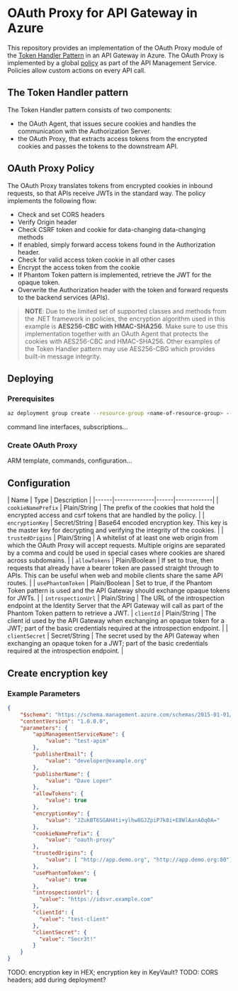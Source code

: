 # OAuth Proxy for API Gateway in Azure
This repository provides an implementation of the OAuth Proxy module of the [Token Handler Pattern](https://curity.io/resources/learn/the-token-handler-pattern/) in an API Gateway in Azure. The OAuth Proxy is implemented by a global [policy](https://docs.microsoft.com/en-us/azure/api-management/api-management-howto-policies) as part of the API Management Service. Policies allow custom actions on every API call.

## The Token Handler pattern
The Token Handler pattern consists of two components:

* the OAuth Agent, that issues secure cookies and handles the communication with the Authorization Server.
* the OAuth Proxy, that extracts access tokens from the encrypted cookies and passes the tokens to the downstream API.

## OAuth Proxy Policy
The OAuth Proxy translates tokens from encrypted cookies in inbound requests, so that APIs receive JWTs in the standard way.
The policy implements the following flow:

* Check and set CORS headers
* Verify Origin header
* Check CSRF token and cookie for data-changing data-changing methods
* If enabled, simply forward access tokens found in the Authorization header.
* Check for valid access token cookie in all other cases
* Encrypt the access token from the cookie
* If Phantom Token pattern is implemented, retrieve the JWT for the opaque token.
* Overwrite the Authorization header with the token and forward requests to the backend services (APIs).

> **NOTE**: Due to the limited set of supported classes and methods from the .NET framework in policies, the encryption algorithm used in this example is **AES256-CBC with HMAC-SHA256**. Make sure to use this implementation together with an OAuth Agent that protects the cookies with AES256-CBC and HMAC-SHA256. Other examples of the Token Handler pattern may use AES256-CBG which provides built-in message integrity.

## Deploying

### Prerequisites
```bash
az deployment group create --resource-group <name-of-resource-group> --template-file arm-template/oauth-proxy-template.json --name <name-of-the-apim-service> --parameters @arm-template/example-parameters.json --mode incremental
```

command line interfaces, subscriptions...

### Create OAuth Proxy
ARM template, commands, configuration...

## Configuration
| Name | Type | Description |
|------|--------------|------|-------------|
| `cookieNamePrefix` |  Plain/String | The prefix of the cookies that hold the encrypted access and csrf tokens that are handled by the policy. |
| `encryptionKey` | Secret/String | Base64 encoded encryption key. This key is the master key for decrypting and verifying the integrity of the cookies. |
| `trustedOrigins` | Plain/String | A whitelist of at least one web origin from which the OAuth Proxy will accept requests. Multiple origins are separated by a comma and could be used in special cases where cookies are shared across subdomains. |
| `allowTokens` | Plain/Boolean | If set to true, then requests that already have a bearer token are passed straight through to APIs. This can be useful when web and mobile clients share the same API routes. |
| `usePhantomToken` | Plain/Boolean | Set to true, if the Phantom Token pattern is used and the API Gateway should exchange opaque tokens for JWTs. |
| `introspectionUrl` | Plain/String | The URL of the introspection endpoint at the Identity Server that the API Gateway will call as part of the Phantom Token pattern to retrieve a JWT.
| `clientId` | Plain/String | The client id used by the API Gateway when exchanging an opaque token for a JWT; part of the basic credentials required at the introspection endpoint. |
| `clientSecret` | Secret/String | The secret used by the API Gateway when exchanging an opaque token for a JWT; part of the basic credentials required at the introspection endpoint. |

## Create encryption key


### Example Parameters
```json
{
    "$schema": "https://schema.management.azure.com/schemas/2015-01-01/deploymentParameters.json#",
    "contentVersion": "1.0.0.0",
    "parameters": {
        "apiManagementServiceName": {
            "value": "test-apim"
        },
        "publisherEmail": {
            "value": "developer@example.org"
        },
        "publisherName": {
            "value": "Dave Loper"
        },
        "allowTokens": {
            "value": true
        },
        "encryptionKey": {
            "value": "JZukBT6SGAH4ti+ylhw8GJZpiP7k8i+E8WlAanA0q0A="
        },
        "cookieNamePrefix": {
            "value": "oauth-proxy"
        },
        "trustedOrigins": {
            "value": [ "http://app.demo.org", "http://app.demo.org:80"]
        },
        "usePhantomToken": {
            "value": true
        },
        "introspectionUrl": {
          "value": "https://idsvr.example.com"
        },
        "clientId": {
          "value": "test-client"
        },
        "clientSecret": {
          "value": "Secr3t!"
        }
    }
}
```
TODO: encryption key in HEX; encryption key in KeyVault?
TODO: CORS headers; add during deployment?
